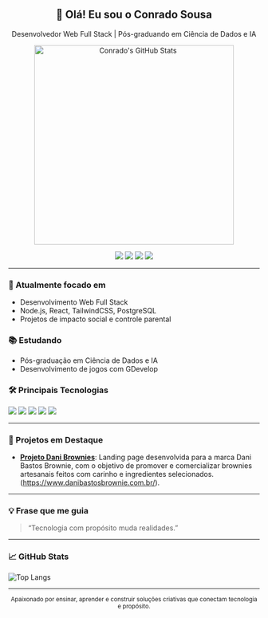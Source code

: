 <div align="center">
  
  <h2>👋 Olá! Eu sou o Conrado Sousa</h2>
  <p>Desenvolvedor Web Full Stack | Pós-graduando em Ciência de Dados e IA</p>
  
  <img src="https://github-readme-stats.vercel.app/api?username=conradosousa&show_icons=true&theme=dracula" alt="Conrado's GitHub Stats" width="400"/>
  
  <p>
    <a href="https://linkedin.com/in/conradosousa"><img src="https://img.shields.io/badge/LinkedIn-blue?logo=linkedin" /></a>
    <a href="mailto:conradojns@hotmail.com"><img src="https://img.shields.io/badge/Email-red?logo=gmail" /></a>
    <a href="https://wa.me/5585996966656"><img src="https://img.shields.io/badge/WhatsApp-25D366?logo=whatsapp&logoColor=white" /></a>
    <a href="https://danibastosbrownie.com.br"><img src="https://img.shields.io/badge/Portfólio-181717?logo=github" /></a>
  </p>
</div>

---

### 🚀 Atualmente focado em
- Desenvolvimento Web Full Stack
- Node.js, React, TailwindCSS, PostgreSQL
- Projetos de impacto social e controle parental

### 📚 Estudando
- Pós-graduação em Ciência de Dados e IA
- Desenvolvimento de jogos com GDevelop

### 🛠️ Principais Tecnologias
<p>
  <img src="https://img.shields.io/badge/Node.js-339933?logo=nodedotjs&logoColor=white"/>
  <img src="https://img.shields.io/badge/React-20232A?logo=react&logoColor=61DAFB"/>
  <img src="https://img.shields.io/badge/TailwindCSS-38B2AC?logo=tailwindcss&logoColor=white"/>
  <img src="https://img.shields.io/badge/PostgreSQL-4169E1?logo=postgresql&logoColor=white"/>
  <img src="https://img.shields.io/badge/GitHub-181717?logo=github&logoColor=white"/>
</p>

---

### 🌟 Projetos em Destaque

- **[Projeto Dani Brownies](https://github.com/conradosousa/dani-brownie.git)**: Landing page desenvolvida para a marca Dani Bastos Brownie, com o objetivo de promover e comercializar brownies artesanais feitos com carinho e ingredientes selecionados.(https://www.danibastosbrownie.com.br/).

---

### 💡 Frase que me guia

> “Tecnologia com propósito muda realidades.”

---

### 📈 GitHub Stats

![Top Langs](https://github-readme-stats.vercel.app/api/top-langs/?username=conradosousa&layout=compact&theme=dracula)

---

<div align="center">
  <sub> Apaixonado por ensinar, aprender e construir soluções criativas que conectam tecnologia e propósito. </sub>
</div>
